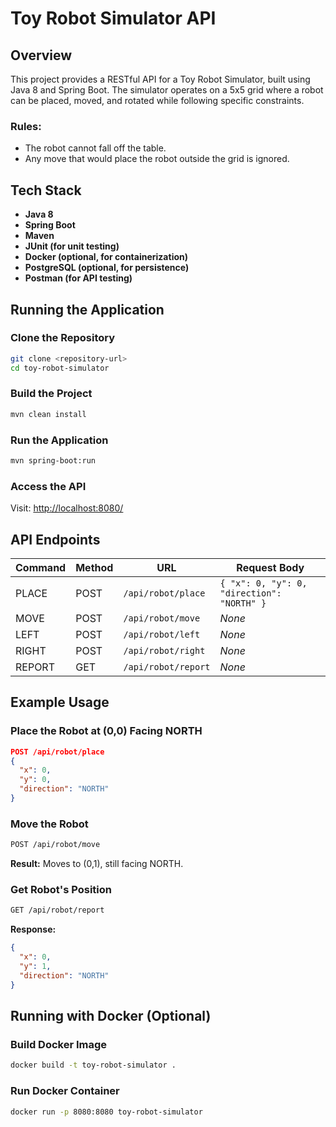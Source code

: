 
# Toy Robot Simulator API

## Overview
This project provides a RESTful API for a Toy Robot Simulator, built using Java 8 and Spring Boot. The simulator operates on a 5x5 grid where a robot can be placed, moved, and rotated while following specific constraints.

### Rules:
- The robot cannot fall off the table.
- Any move that would place the robot outside the grid is ignored.

## Tech Stack
- **Java 8**
- **Spring Boot**
- **Maven**
- **JUnit (for unit testing)**
- **Docker (optional, for containerization)**
- **PostgreSQL (optional, for persistence)**
- **Postman (for API testing)**

## Running the Application

### Clone the Repository
```bash
git clone <repository-url>
cd toy-robot-simulator
```

### Build the Project
```bash
mvn clean install
```

### Run the Application
```bash
mvn spring-boot:run
```

### Access the API
Visit: [http://localhost:8080/](http://localhost:8080/)

## API Endpoints

| Command  | Method | URL               | Request Body |
|----------|--------|-------------------|--------------|
| PLACE    | POST   | `/api/robot/place` | `{ "x": 0, "y": 0, "direction": "NORTH" }` |
| MOVE     | POST   | `/api/robot/move`  | _None_ |
| LEFT     | POST   | `/api/robot/left`  | _None_ |
| RIGHT    | POST   | `/api/robot/right` | _None_ |
| REPORT   | GET    | `/api/robot/report` | _None_ |

## Example Usage

### Place the Robot at (0,0) Facing NORTH
```json
POST /api/robot/place
{
  "x": 0,
  "y": 0,
  "direction": "NORTH"
}
```

### Move the Robot
```bash
POST /api/robot/move
```

**Result:** Moves to (0,1), still facing NORTH.

### Get Robot's Position
```bash
GET /api/robot/report
```

**Response:**
```json
{
  "x": 0,
  "y": 1,
  "direction": "NORTH"
}
```

## Running with Docker (Optional)

### Build Docker Image
```bash
docker build -t toy-robot-simulator .
```

### Run Docker Container
```bash
docker run -p 8080:8080 toy-robot-simulator
```
